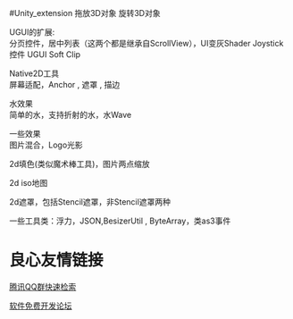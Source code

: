 #Unity_extension
拖放3D对象 
旋转3D对象  

 UGUI的扩展:  
分页控件，居中列表（这两个都是继承自ScrollView），UI变灰Shader 
Joystick控件 
 UGUI Soft Clip   

 Native2D工具  
屏幕适配，Anchor , 遮罩 , 描边  

 水效果  
简单的水，支持折射的水，水Wave  

 一些效果  
图片混合，Logo光影  

 2d填色(类似魔术棒工具)，图片两点缩放   

 2d iso地图   

 2d遮罩，包括Stencil遮罩，非Stencil遮罩两种   

一些工具类：浮力，JSON,BesizerUtil , ByteArray，类as3事件 

 # 良心友情链接

[腾讯QQ群快速检索](http://u.720life.cn/s/8cf73f7c)

[软件免费开发论坛](http://u.720life.cn/s/bbb01dc0)